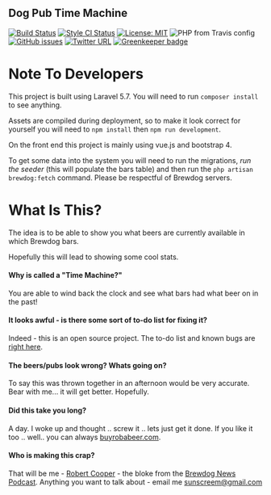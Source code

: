 ## Dog Pub Time Machine

[![Build Status](https://travis-ci.com/sunscreem/dogpubtimemachine.svg?branch=master)](https://travis-ci.com/sunscreem/dogpubtimemachine)
[![Style CI Status](https://github.styleci.io/repos/7548986/shield
)](https://github.styleci.io/repos/138292763)
[![License: MIT](https://img.shields.io/badge/License-MIT-yellow.svg)](https://opensource.org/licenses/MIT)
![PHP from Travis config](https://img.shields.io/travis/php-v/symfony/symfony.svg?style=plastic)
[![GitHub issues](https://img.shields.io/github/issues/badges/shields.svg?style=plastic)](https://github.com/sunscreem/dogpubtimemachine/issues)
[![Twitter URL](https://img.shields.io/twitter/url/http/shields.io.svg?style=plastic)](https://twitter.com/sunscreem) [![Greenkeeper badge](https://badges.greenkeeper.io/sunscreem/dogpubtimemachine.svg)](https://greenkeeper.io/)

# Note To Developers

This project is built using Laravel 5.7. You will need to run `composer install` to see anything.

Assets are compiled during deployment, so to make it look correct for yourself you will need to `npm install` then `npm run development`.

On the front end this project is mainly using vue.js and bootstrap 4.

To get some data into the system you will need to run the migrations, *run the seeder* (this will populate the bars table) and then run the `php artisan brewdog:fetch` command. Please be respectful of Brewdog servers.

# What Is This?

The idea is to be able to show you what beers are currently available in which Brewdog bars.

Hopefully this will lead to showing some cool stats.

#### Why is called a "Time Machine?"

You are able to wind back the clock and see what bars had what beer on in the past!

#### It looks awful - is there some sort of to-do list for fixing it?

Indeed - this is an open source project. The to-do list and known bugs are [right here](https://github.com/sunscreem/dogpubtimemachine/issues).

#### The beers/pubs look wrong? Whats going on?

To say this was thrown together in an afternoon would be very accurate. Bear with me... it will get better. Hopefully.

#### Did this take you long?

A day. I woke up and thought .. screw it .. lets just get it done. If you like it too .. well.. you can always [buyrobabeer.com](https://buyrobabeer.com).

#### Who is making this crap?

That will be me - [Robert Cooper](https://twitter.com/sunscreem) \- the bloke from the [Brewdog News Podcast](https://brewdognewspodcast.com/). Anything you want to talk about - email me [sunscreem@gmail.com](mailto:sunscreem@gmail.com)
